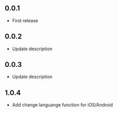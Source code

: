 ## 0.0.1

* First release

## 0.0.2

* Update description

## 0.0.3

* Update description

## 1.0.4

* Add change languange function for iOS/Android
